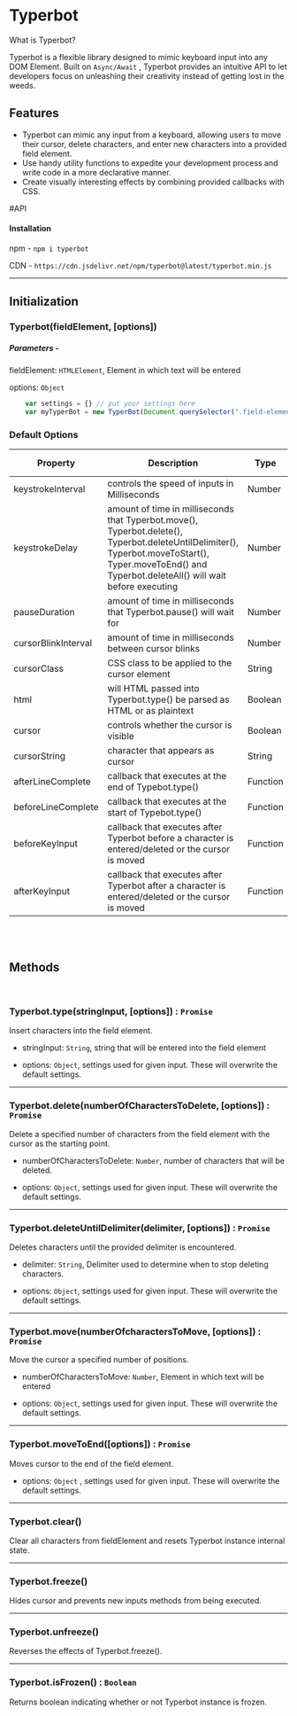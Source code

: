 # Typerbot

What is Typerbot?

Typerbot is a flexible library designed to mimic keyboard input into any DOM Element. Built on `Async/Await` , Typerbot provides an intuitive  API to let developers focus on unleashing their creativity instead of getting lost in the weeds. 

## Features

 - Typerbot can mimic any input from a keyboard, allowing users to move
   their cursor, delete characters, and enter new characters into a
   provided field element.
 - Use handy utility functions to expedite your development process and write code in a more declarative manner.
 - Create visually interesting effects by combining provided callbacks with CSS.

#API

#### Installation

npm - `npm i typerbot`

CDN - `https://cdn.jsdelivr.net/npm/typerbot@latest/typerbot.min.js`


------------

## Initialization

### Typerbot(fieldElement, [options])

##### Parameters -

fieldElement: `HTMLElement`, Element in which text will be entered

options: `Object`

``` Javascript
	var settings = {} // put your settings here
	var myTyperBot = new TyperBot(Document.querySelector(".field-element"), settings) // default settings will be used if none are provided
```

### Default Options


| Property | Description | Type | Default Value |
| ------------ | ------------ | ------------ | ------------ |
| keystrokeInterval | controls the speed of inputs in Milliseconds | Number | 200 | 
| keystrokeDelay | amount of time in milliseconds that Typerbot.move(), Typerbot.delete(), Typerbot.deleteUntilDelimiter(), Typerbot.moveToStart(), Typer.moveToEnd()  and Typerbot.deleteAll() will wait before executing  | Number | 0 |
| pauseDuration | amount of time in milliseconds that Typerbot.pause() will wait for | Number | 1000 |
| cursorBlinkInterval | amount of time in milliseconds between cursor blinks | Number | 800 |
| cursorClass | CSS class to be applied to the cursor element | String | "typist-cursor" |
| html | will HTML passed into Typerbot.type() be parsed as HTML or as plaintext | Boolean | Hello |
| cursor | controls whether the cursor is visible | Boolean | true |
| cursorString | character that appears as cursor | String |"&#124;" |
| afterLineComplete | callback that executes at the end of Typebot.type() | Function | `() => {}` |
| beforeLineComplete | callback that executes at the start of Typebot.type() | Function |  `() => {}` |
| beforeKeyInput |  callback that executes after Typerbot before a character is entered/deleted or the cursor is moved | Function |  `() => {}` |
| afterKeyInput | callback that executes after Typerbot after a character is entered/deleted or the cursor is moved | Function |  `() => {}` |

</br>
</br>

## Methods

</br>

### Typerbot.type(stringInput, [options]) : `Promise`

Insert characters into the field element.

- stringInput: `String`, string that will be entered into the field element

- options: `Object`, settings used for given input. These will overwrite the default settings.


------------


### Typerbot.delete(numberOfCharactersToDelete, [options])  : `Promise`

Delete a specified number of characters from the field element with the cursor as the starting point.

- numberOfCharactersToDelete: `Number`, number of characters that will be deleted.

- options: `Object`, settings used for given input. These will overwrite the default settings.


------------


### Typerbot.deleteUntilDelimiter(delimiter, [options]) : `Promise`

Deletes characters until the provided delimiter is encountered.

- delimiter: `String`, Delimiter used to determine when to stop deleting characters.

- options: `Object`, settings used for given input. These will overwrite the default settings.

------------

### Typerbot.move(numberOfcharactersToMove, [options]) : `Promise`

Move the cursor a specified number of positions.

- numberOfCharactersToMove: `Number`, Element in which text will be entered

- options: `Object`, settings used for given input. These will overwrite the default settings.


------------


### Typerbot.moveToEnd([options]) : `Promise`

Moves cursor to the end of the field element.

- options: `Object` , settings used for given input. These will overwrite the default settings.


------------


### Typerbot.clear()

Clear all characters from fieldElement and resets Typerbot instance internal state.

------------


### Typerbot.freeze()

Hides cursor and prevents new inputs methods from being executed. 


------------


### Typerbot.unfreeze()

Reverses the effects of Typerbot.freeze().


------------


### Typerbot.isFrozen() : `Boolean`

Returns boolean indicating whether or not Typerbot instance is frozen. 






